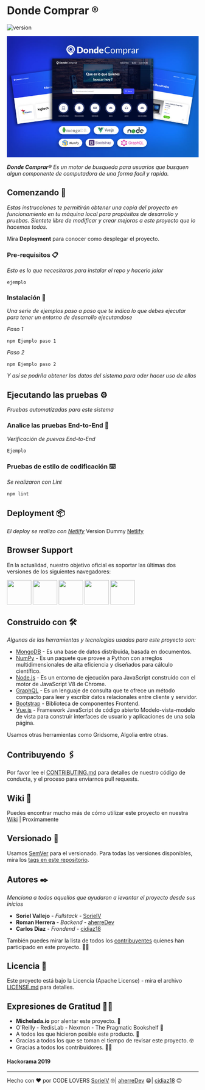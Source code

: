 # Donde Comprar ®
![version](https://img.shields.io/badge/version-1.0.0-blue.svg)

![Product Presentation Image](/img_readme.jpg)

_**Donde Comprar®** Es un motor de busqueda para usuarios que busquen algun componente de computadora de una forma facil y rapida._

## Comenzando 🚀

_Estas instrucciones te permitirán obtener una copia del proyecto en funcionamiento en tu máquina local para propósitos de desarrollo y pruebas. Sientete libre de modificar y crear mejoras a este proyecto que lo hacemos todos._

Mira **Deployment** para conocer como desplegar el proyecto.


### Pre-requisitos 📋

_Esto es lo que necesitaras para instalar el repo y hacerlo jalar_

```
ejemplo
```

### Instalación 🔧

_Una serie de ejemplos paso a paso que te indica lo que debes ejecutar para tener un entorno de desarrollo ejecutandose_

_Paso 1_

```
npm Ejemplo paso 1
```

_Paso 2_

```
npm Ejemplo paso 2
```

_Y así se podrña obtener los datos del sistema para oder hacer uso de ellos_

## Ejecutando las pruebas ⚙️

_Pruebas automatizadas para este sistema_

### Analice las pruebas End-to-End 🔩

_Verificación de puevas End-to-End_

```
Ejemplo
```

### Pruebas de estilo de codificación ⌨️

_Se realizaron con Lint_

```
npm lint
```

## Deployment 📦

_El deploy se realizo con [Netlify](https://www.netlify.com/)_
Version Dummy [Netlify](https://relaxed-sammet-9c2631.netlify.com/)

## Browser Support

En la actualidad, nuestro objetivo oficial es soportar las últimas dos versiones de los siguientes navegadores:

<img src="https://s3.amazonaws.com/creativetim_bucket/github/browser/chrome.png" width="64" height="64"> <img src="https://s3.amazonaws.com/creativetim_bucket/github/browser/firefox.png" width="64" height="64"> <img src="https://s3.amazonaws.com/creativetim_bucket/github/browser/edge.png" width="64" height="64"> <img src="https://s3.amazonaws.com/creativetim_bucket/github/browser/safari.png" width="64" height="64"> <img src="https://s3.amazonaws.com/creativetim_bucket/github/browser/opera.png" width="64" height="64">

## Construido con 🛠️

_Algunas de las herramientas y tecnologias usadas para este proyecto son:_

* [MongoDB](https://www.mongodb.com/es) - Es una base de datos distribuida, basada en documentos.
* [NumPy](https://numpy.org/) - Es un paquete que provee a Python con arreglos multidimensionales de alta eficiencia y diseñados para cálculo científico.
* [Node.js](https://nodejs.org/es/) - Es un entorno de ejecución para JavaScript construido con el motor de JavaScript V8 de Chrome.
* [GraphQL](https://graphql.org/) - Es un lenguaje de consulta que te ofrece un método compacto para leer y escribir datos relacionales entre cliente y servidor.
* [Bootstrap](https://getbootstrap.com/) - Biblioteca de componentes Frontend.
* [Vue.js](https://vuejs.org/) - Framework JavaScript de código abierto Modelo-vista-modelo de vista para construir interfaces de usuario y aplicaciones de una sola página.

Usamos otras herramientas como Gridsome, Algolia entre otras.

## Contribuyendo 🖇️

Por favor lee el [CONTRIBUTING.md](https://gist.github.com/villanuevand/xxxxxx) para detalles de nuestro código de conducta, y el proceso para enviarnos pull requests.

## Wiki 📖

Puedes encontrar mucho más de cómo utilizar este proyecto en nuestra [Wiki](https://github.com/tu/proyecto/wiki) | Proximamente

## Versionado 📌

Usamos [SemVer](http://semver.org/) para el versionado. Para todas las versiones disponibles, mira los [tags en este repositorio](https://github.com/tu/proyecto/tags).

## Autores ✒️

_Menciona a todos aquellos que ayudaron a levantar el proyecto desde sus inicios_

* **Soriel Vallejo** - *Fullstack* - [SorielV](https://github.com/SorielV)
* **Roman Herrera** - *Backend* - [aherreDev](https://github.com/aherreDev)
* **Carlos Diaz** - *Frondend* - [cjdiaz18](https://github.com/cjdiaz18)


También puedes mirar la lista de todos los [contribuyentes](https://github.com/Hackorama2019/donde-comprar/graphs/contributors) quíenes han participado en este proyecto. 💪🏻

## Licencia 📄

Este proyecto está bajo la Licencia (Apache License) - mira el archivo [LICENSE.md](LICENSE.md) para detalles.

## Expresiones de Gratitud 👏🏻

* **Michelada.io** por alentar este proyecto. 📢
* O'Reilly - RedisLab - Nexmon - The Pragmatic Bookshelf 📢
* A todos los que hicieron posible este producto. 🍺
* Gracias a todos los que se toman el tiempo de revisar este proyecto. 🤓
* Gracias a todos los contribuidores. ✌🏻

#### Hackorama 2019

---
Hecho con ❤️ por CODE LOVERS [SorielV](https://github.com/SorielV) 🤓| [aherreDev](https://github.com/aherreDev) 😁| [cjdiaz18](https://github.com/cjdiaz18) 🙃
